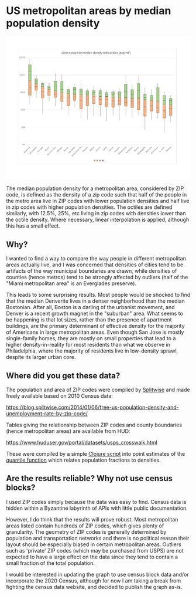 # US metropolitan areas by median population density

![Graph of cities by median population density with octiles](https://raw.githubusercontent.com/scythe/mdqs/master/city_pdqs.jpg)

The median population density for a metropolitan area, considered by ZIP code, is defined as the density of a zip code
such that half of the people in the metro area live in ZIP codes with lower population densities and half live in zip codes
with higher population densities. The octiles are defined similarly, with 12.5%, 25%, etc living in zip codes with densities
lower than the octile density. Where necessary, linear interpolation is applied, although this has a small effect.

## Why?

I wanted to find a way to compare the way people in different metropolitan areas actually live, and I was concerned that
densities of cities tend to be artifacts of the way municipal boundaries are drawn, while densities of counties (hence metros)
tend to be strongly affected by outliers (half of the "Miami metropolitan area" is an Everglades preserve). 

This leads to some surprising results. Most people would be shocked to find that the median Denverite lives in a denser
neighborhood than the median Bostonian. After all, Boston is a darling of the urbanist movement, and Denver is a recent growth
magnet in the "suburban" area. What seems to be happening is that lot sizes, rather than the presence of apartment buildings,
are the primary determinant of effective density for the majority of Americans in large metropolitan areas. Even though San Jose
is mostly single-family homes, they are mostly on small properties that lead to a higher density-in-reality for most residents
than what we observe in Philadelphia, where the majority of residents live in low-density sprawl, despite its larger urban core.

## Where did you get these data?

The population and area of ZIP codes were compiled by [Splitwise](http://splitwise.com) and made freely available based on
2010 Census data:

https://blog.splitwise.com/2014/01/06/free-us-population-density-and-unemployment-rate-by-zip-code/

Tables giving the relationship between ZIP codes and county boundaries (hence metropolitan areas) are available from HUD:

https://www.huduser.gov/portal/datasets/usps_crosswalk.html

These were compiled by a simple [Clojure script](/scythe/mdqs/quantiles.clj) into point estimates of the [quantile function](http://en.wikipedia.org/wiki/Quantile_function) which relates population fractions to densities. 

## Are the results reliable? Why not use census blocks?

I used ZIP codes simply because the data was easy to find. Census data is hidden within a Byzantine labyrinth of APIs with
little public documentation.

However, I do think that the results will prove robust. Most metropolitan areas listed contain hundreds of ZIP codes, which
gives plenty of granularity. The geometry of ZIP codes is generally determined by population and transportation networks and
there is no political reason their layout should be especially biased in certain metropolitan areas. Outliers such as 
'private' ZIP codes (which may be purchased from USPS) are not expected to have a large effect on the data since they tend
to contain a small fraction of the total population.

I would be interested in updating the graph to use census block data and/or incorporate the 2020 Census, although for now
I am taking a break from fighting the census data website, and decided to publish the graph as-is.



